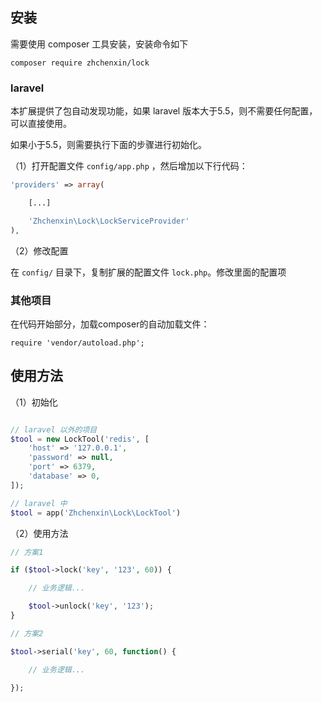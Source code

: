 ## 安装

需要使用 composer 工具安装，安装命令如下

```shell
composer require zhchenxin/lock
```

### laravel

本扩展提供了包自动发现功能，如果 laravel 版本大于5.5，则不需要任何配置，可以直接使用。

如果小于5.5，则需要执行下面的步骤进行初始化。

（1）打开配置文件 `config/app.php` ，然后增加以下行代码：

```php
'providers' => array(

    [...]

    'Zhchenxin\Lock\LockServiceProvider'
),
```

（2）修改配置

在 `config/` 目录下，复制扩展的配置文件 `lock.php`。修改里面的配置项

### 其他项目

在代码开始部分，加载composer的自动加载文件：

```
require 'vendor/autoload.php';
```

## 使用方法

（1）初始化

```php

// laravel 以外的项目
$tool = new LockTool('redis', [
    'host' => '127.0.0.1',
    'password' => null,
    'port' => 6379,
    'database' => 0,
]);

// laravel 中
$tool = app('Zhchenxin\Lock\LockTool')
```

（2）使用方法

```php
// 方案1

if ($tool->lock('key', '123', 60)) {

    // 业务逻辑...

    $tool->unlock('key', '123');
}

// 方案2

$tool->serial('key', 60, function() {

    // 业务逻辑...

});

```
